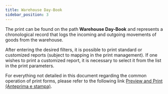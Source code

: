 ```yaml
---
title: Warehouse Day-Book
sidebar_position: 3
---
```


The print can be found on the path **Warehouse Day-Book** and represents a chronological record that logs the incoming and outgoing movements of goods from the warehouse.

After entering the desired filters, it is possible to print standard or customized reports (subject to mapping in the print management). If one wishes to print a customized report, it is necessary to select it from the list in the print parameters.

For everything not detailed in this document regarding the common operation of print forms, please refer to the following link [Preview and Print (Anteprima e stampa)](/docs/guide/common/operations-with-data/reports).